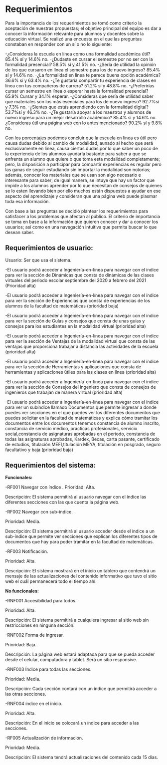 # Requerimientos
Para la importancia de los requerimientos se tomó como criterio la aceptación de nuestras propuestas; el objetivo principal del equipo es dar a conocer la información relevante
para alumnos y docentes sobre la educación virtual. Se realizó una encuesta en el que las preguntas constaban en responder con un sí o no lo siguiente:

-¿Consideras la escuela en línea como una formalidad académica útil?
    85.4% sí y 14.6% no.
-¿Dudaste en cursar el semestre por no ser con la formalidad presencial?
    58.5% sí y 41.5% no.
-¿Sería de utilidad la opinión de los que cursaron en línea el semestre para los de nuevo ingreso?
     85.4% sí y 14.6% no.
-¿La formalidad en línea te parece buena opción académica?
    36.6% sí y 63.4% no.
-¿Te gustaría compartir tu experiencia de clases en línea con tus compañeros de carrera?
    51.2% sí y 48.8% no.
-¿Preferirías cursar un semestre en línea o esperar hasta la formalidad presencial?
    65.9% Cursar y 34.1% esperar.
-¿Consideras que sería de utilidad saber que materiales son los más esenciales para los de nuevo ingreso?
    92.7%sí y 7.3% no.
-¿Sientes que estás aprendiendo con la formalidad digital?
    53.7%sí y 46.3% no.
-¿Te gustaría apoyar a los maestros y alumnos de nuevo ingreso para un mejor desarrollo académico?
    85.4% sí y 14.6% no.
¿Consideras útil una página web con lo antes mencionado?
    90.2% sí y 9.8% no.
    
Con los porcentajes podemos concluir que la escuela en línea es útil pero causa dudas debido al cambio de modalidad, aunado al hecho que será exclusivamente en línea, causa 
ciertas dudas por lo que saber un poco de la experiencia de los alumnos ayudaría bastante para saber a que se enfrenta un alumno que quiere o que toma esta modalidad 
completamente; pero, la disposición a participar para compartir experiencias es regular pero las ganas de seguir estudiando sin importar la modalidad son notorias; además, conocer los materiales que se usan son algo necesario e interesante para saber; de igual manera, se intuye que hay un factor que impide a los alumnos aprender por lo que necesitan de  consejos de quienes se lo esten llevando bien por ello muchos están dispuestos a ayudar en ese aspecto del aprendizaje y consideran que una página web puede plasmar toda esa información.

Con base a las preguntas se decidió plantear los requerimientos para satisfacer a los problemas que afectan al público. El criterio de importancia se toma en base a la información que quieren conocer y dar a conocer los usuarios; así como en una navegación intuitiva que permita buscar lo que desean saber. 

## Requerimientos de usuario:
Usuario: Ser que usa el sistema.

-El usuario podrá acceder a Ingeniería-en-línea para navegar con el índice para ver la sección de Dinámicas que consta de dinámicas de las clases virtuales del periodo escolar 
septiembre del 2020 a febrero del 2021 (Prioridad alta)

-El usuario podrá acceder a Ingeniería-en-línea para navegar con el índice para ver la sección de Experiencias que consta de experiencias de los alumnos de la facultad de matemáticas (prioridad baja)

-El usuario podrá acceder a Ingeniería-en-línea para navegar con el índice para ver la sección de Guías y consejos que consta de unas guías y consejos 
para los estudiantes en la modalidad virtual (prioridad alta)

-El usuario podrá acceder a Ingeniería-en-línea para navegar con el índice para ver la sección de Ventajas de la modalidad virtual que consta de las ventajas que proporciona
trabajar a distancia las actividades de la escuela (prioridad alta)

-El usuario podrá acceder a Ingeniería-en-línea para navegar con el índice para ver la sección de Herramientas y aplicaciones que consta de herramientas y aplicaciones útiles 
para las clases en línea (prioridad alta)

-El usuario podrá acceder a Ingeniería-en-línea para navegar con el índice para ver la sección de Consejos del ingeniero que consta de consejos de ingenieros que trabajan 
de manera virtual (prioridad alta)

-El usuario podrá acceder a Ingeniería-en-línea para navegar con el índice para ver un subíndice llamado Documentos que permite ingresar a donde puedes ver secciones en el 
que puedes ver los diferentes documentos que puedes solicitar en la facultad de matemáticas y explica cómo tramitar los documentos entre los documentos tenemos constancia de 
alumno inscrito, constancia de servicio médico, prácticas profesionales, servicio social,constancia de asignaturas aprobadas en el periodo, constancia de todas las asignaturas
aprobadas, Kardex, Becas, carta pasante, certificado de estudios, titulación MEFI,titulación MEYA, titulación en posgrado, seguro facultativo y baja (prioridad baja)

## Requerimientos del sistema:

**Funcionales:**

-RF001 Navegar con índice
.
Prioridad: Alta.

Descripción: El sistema permitirá al usuario navegar con el índice las diferentes secciones con las que cuenta la página web.

-RF002 Navegar con sub-índice.

Prioridad: Media.

Descripción: El sistema permitirá al usuario acceder desde el índice a un sub-índice que permite ver secciones que explican los diferentes tipos de documentos que hay 
para poder tramitar en la facultad de matemáticas.

-RF003 Notificación.

Prioridad: Alta.

Descripción: El sistema mostrará en el inicio un tablero que contendrá un mensaje de las actualizaciones del contenido informativo que tuvo el sitio web el cuál permanecerá
todo el tiempo ahí.

**No funcionales:**

-RNF001 Accesibilidad para todos.

Prioridad: Alta.

Descripción: El sistema permitirá a cualquiera ingresar al sitio web sin restricciones en ninguna sección.

-RNF002 Forma de ingresar.

Prioridad: Baja.

Descripción: La página web estará adaptada para que se pueda acceder desde el celular, computadora y tablet. Será un sitio responsive.

-RNF003 Índice para todas las secciones.

Prioridad: Media.

Descripción: Cada sección contará con un índice que permitirá acceder a las otras secciones.

-RNF004 índice en el inicio.

Prioridad: Alta.

Descripción: En el inicio se colocará un índice para acceder a las secciones.

-RF005 Actualización de información.

Prioridad: Media.

Descripción: El sistema tendrá actualizaciones del contenido cada 15 días.
